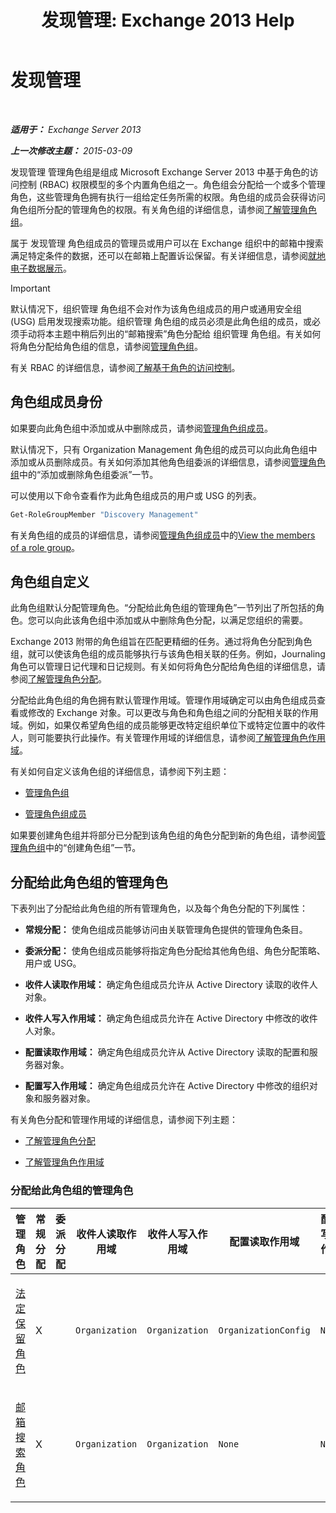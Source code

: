 ﻿---
title: '发现管理: Exchange 2013 Help'
TOCTitle: 发现管理
ms:assetid: b8bc5922-a8c9-4707-906d-fa38bb87da8f
ms:mtpsurl: https://technet.microsoft.com/zh-cn/library/Dd351080(v=EXCHG.150)
ms:contentKeyID: 50491487
ms.date: 01/11/2018
mtps_version: v=EXCHG.150
ms.translationtype: HT
---

# 发现管理

 

_**适用于：** Exchange Server 2013_

_**上一次修改主题：** 2015-03-09_

发现管理 管理角色组是组成 Microsoft Exchange Server 2013 中基于角色的访问控制 (RBAC) 权限模型的多个内置角色组之一。角色组会分配给一个或多个管理角色，这些管理角色拥有执行一组给定任务所需的权限。角色组的成员会获得访问角色组所分配的管理角色的权限。有关角色组的详细信息，请参阅[了解管理角色组](understanding-management-role-groups-exchange-2013-help.md)。

属于 发现管理 角色组成员的管理员或用户可以在 Exchange 组织中的邮箱中搜索满足特定条件的数据，还可以在邮箱上配置诉讼保留。有关详细信息，请参阅[就地电子数据展示](https://docs.microsoft.com/zh-cn/exchange/security-and-compliance/in-place-ediscovery/in-place-ediscovery)。

> [!IMPORTANT]  
> 默认情况下，组织管理 角色组不会对作为该角色组成员的用户或通用安全组 (USG) 启用发现搜索功能。组织管理 角色组的成员必须是此角色组的成员，或必须手动将本主题中稍后列出的“邮箱搜索”角色分配给 组织管理 角色组。有关如何将角色分配给角色组的信息，请参阅<a href="manage-role-groups-exchange-2013-help.md">管理角色组</a>。


有关 RBAC 的详细信息，请参阅[了解基于角色的访问控制](understanding-role-based-access-control-exchange-2013-help.md)。

## 角色组成员身份

如果要向此角色组中添加或从中删除成员，请参阅[管理角色组成员](manage-role-group-members-exchange-2013-help.md)。

默认情况下，只有 Organization Management 角色组的成员可以向此角色组中添加或从员删除成员。有关如何添加其他角色组委派的详细信息，请参阅[管理角色组](manage-role-groups-exchange-2013-help.md)中的“添加或删除角色组委派”一节。

可以使用以下命令查看作为此角色组成员的用户或 USG 的列表。

```powershell
Get-RoleGroupMember "Discovery Management"
```

有关角色组的成员的详细信息，请参阅[管理角色组成员](manage-role-group-members-exchange-2013-help.md)中的[View the members of a role group](manage-role-group-members-exchange-2013-help.md)。

## 角色组自定义

此角色组默认分配管理角色。“分配给此角色组的管理角色”一节列出了所包括的角色。您可以向此该角色组中添加或从中删除角色分配，以满足您组织的需要。

Exchange 2013 附带的角色组旨在匹配更精细的任务。通过将角色分配到角色组，就可以使该角色组的成员能够执行与该角色相关联的任务。例如，Journaling 角色可以管理日记代理和日记规则。有关如何将角色分配给角色组的详细信息，请参阅[了解管理角色分配](understanding-management-role-assignments-exchange-2013-help.md)。

分配给此角色组的角色拥有默认管理作用域。管理作用域确定可以由角色组成员查看或修改的 Exchange 对象。可以更改与角色和角色组之间的分配相关联的作用域。例如，如果仅希望角色组的成员能够更改特定组织单位下或特定位置中的收件人，则可能要执行此操作。有关管理作用域的详细信息，请参阅[了解管理角色作用域](understanding-management-role-scopes-exchange-2013-help.md)。

有关如何自定义该角色组的详细信息，请参阅下列主题：

  - [管理角色组](manage-role-groups-exchange-2013-help.md)

  - [管理角色组成员](manage-role-group-members-exchange-2013-help.md)

如果要创建角色组并将部分已分配到该角色组的角色分配到新的角色组，请参阅[管理角色组](manage-role-groups-exchange-2013-help.md)中的“创建角色组”一节。

## 分配给此角色组的管理角色

下表列出了分配给此角色组的所有管理角色，以及每个角色分配的下列属性：

  - **常规分配：** 使角色组成员能够访问由关联管理角色提供的管理角色条目。

  - **委派分配：** 使角色组成员能够将指定角色分配给其他角色组、角色分配策略、用户或 USG。

  - **收件人读取作用域：** 确定角色组成员允许从 Active Directory 读取的收件人对象。

  - **收件人写入作用域：** 确定角色组成员允许在 Active Directory 中修改的收件人对象。

  - **配置读取作用域：** 确定角色组成员允许从 Active Directory 读取的配置和服务器对象。

  - **配置写入作用域：** 确定角色组成员允许在 Active Directory 中修改的组织对象和服务器对象。

有关角色分配和管理作用域的详细信息，请参阅下列主题：

  - [了解管理角色分配](understanding-management-role-assignments-exchange-2013-help.md)

  - [了解管理角色作用域](understanding-management-role-scopes-exchange-2013-help.md)

### 分配给此角色组的管理角色

<table style="width:100%;">
<colgroup>
<col style="width: 14%" />
<col style="width: 14%" />
<col style="width: 14%" />
<col style="width: 14%" />
<col style="width: 14%" />
<col style="width: 14%" />
<col style="width: 14%" />
</colgroup>
<thead>
<tr class="header">
<th>管理角色</th>
<th>常规分配</th>
<th>委派分配</th>
<th>收件人读取作用域</th>
<th>收件人写入作用域</th>
<th>配置读取作用域</th>
<th>配置写入作用域</th>
</tr>
</thead>
<tbody>
<tr class="odd">
<td><p><a href="legal-hold-role-exchange-2013-help.md">法定保留角色</a></p></td>
<td><p>X</p></td>
<td><p> </p></td>
<td><p><code>Organization</code></p></td>
<td><p><code>Organization</code></p></td>
<td><p><code>OrganizationConfig</code></p></td>
<td><p><code>None</code></p></td>
</tr>
<tr class="even">
<td><p><a href="mailbox-search-role-exchange-2013-help.md">邮箱搜索角色</a></p></td>
<td><p>X</p></td>
<td><p> </p></td>
<td><p><code>Organization</code></p></td>
<td><p><code>Organization</code></p></td>
<td><p><code>None</code></p></td>
<td><p><code>None</code></p></td>
</tr>
</tbody>
</table>

